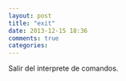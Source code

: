 ```yaml
---
layout: post
title: "exit"
date: 2013-12-15 18:36
comments: true
categories: 
---
```

Salir del interprete de comandos.

